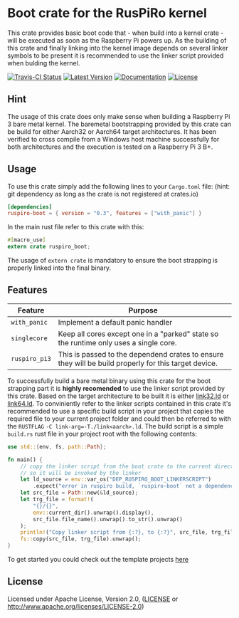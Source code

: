 # Boot crate for the RusPiRo kernel

This crate provides basic boot code that - when build into a kernel crate - will be executed as soon as the Raspberry Pi powers up. As the building of this crate and finally linking into the kernel image depends on several linker symbols to be present it is recommended to use the linker script provided when bulding the kernel.

[![Travis-CI Status](https://api.travis-ci.org/RusPiRo/ruspiro-boot.svg?branch=master)](https://travis-ci.org/RusPiRo/ruspiro-boot)
[![Latest Version](https://img.shields.io/crates/v/ruspiro-boot.svg)](https://crates.io/crates/ruspiro-boot)
[![Documentation](https://docs.rs/ruspiro-boot/badge.svg)](https://docs.rs/ruspiro-boot)
[![License](https://img.shields.io/crates/l/ruspiro-boot.svg)](https://github.com/RusPiRo/ruspiro-boot#license)

## Hint

The usage of this crate does only make sense when building a Raspberry Pi 3 bare metal kernel. The 
baremetal bootstrapping provided by this crate can be build for either Aarch32 or Aarch64 target
architectures. It has been verified to cross compile from a Windows host machine successfully for
both architectures and the execution is tested on a Raspberry Pi 3 B+.

## Usage
To use this crate simply add the following lines to your ``Cargo.toml`` file:
(hint: git dependency as long as the crate is not registered at crates.io)
```toml
[dependencies]
ruspiro-boot = { version = "0.3", features = ["with_panic"] }
```
In the main rust file refer to this crate with this:
```rust
#[macro_use]
extern crate ruspiro_boot;
```
The usage of `extern crate` is mandatory to ensure the boot strapping is properly linked into the
final binary.

## Features
Feature            | Purpose
-------------------|--------------------------
``with_panic``     | Implement a default panic handler
``singlecore``     | Keep all cores except one in a "parked" state so the runtime only uses a single core.
``ruspiro_pi3``    | This is passed to the dependend crates to ensure they will be build properly for this target device.

To successfully build a bare metal binary using this crate for the boot strapping part it is **highly recomended** to use the linker script provided by this crate. Based on the target architecture to be built it is either [link32.ld](link32.ld) or [link64.ld](link64.ld).
To conviniently refer to the linker scripts contained in this crate it's recommended to use a specific build script in your project that copies the required file to your current project folder and could then be referred to with the ``RUSTFLAG`` ``-C link-arg=-T./link<aarch>.ld``.
The build script is a simple ``build.rs`` rust file in your project root with the following contents:
```rust
use std::{env, fs, path::Path};

fn main() {
    // copy the linker script from the boot crate to the current directory
    // so it will be invoked by the linker
    let ld_source = env::var_os("DEP_RUSPIRO_BOOT_LINKERSCRIPT")
        .expect("error in ruspiro build, `ruspiro-boot` not a dependency?");
    let src_file = Path::new(&ld_source);
    let trg_file = format!(
        "{}/{}",
        env::current_dir().unwrap().display(),
        src_file.file_name().unwrap().to_str().unwrap()
    );
    println!("Copy linker script from {:?}, to {:?}", src_file, trg_file);
    fs::copy(src_file, trg_file).unwrap();
}
``` 

To get started you could check out the template projects [here](https://www.github.com/RusPiRo/ruspiro_templates)

## License
Licensed under Apache License, Version 2.0, ([LICENSE](LICENSE) or http://www.apache.org/licenses/LICENSE-2.0)